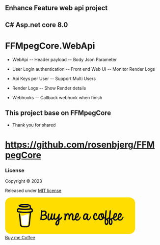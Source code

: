 ## Enhance Feature web api project 
## C# Asp.net core 8.0
# FFMpegCore.WebApi

- WebApi
-- Header payload
-- Body Json Parameter

- User Login authentication
-- Front end Web UI
-- Monitor Render Logs

- Api Keys per User
-- Support Multi Users

- Render Logs
-- Show Render details

- Webhooks
-- Callback webhook when finish

  


## This project base on FFMpegCore
- Thank you for shared
# https://github.com/rosenbjerg/FFMpegCore


### License

Copyright © 2023

Released under [MIT license](https://github.com/rosenbjerg/FFMpegCore/blob/master/LICENSE)


<a class="no-underline" href="https://buymeacoffee.com/jomynn"><img data-testid="logo-img" src="./Buymeacoffee.png" alt="Knowledge Base | Buy Me a Coffee" class="max-h-8 contrast-80 inline"> <br /> Buy me Coffee </a>
    

